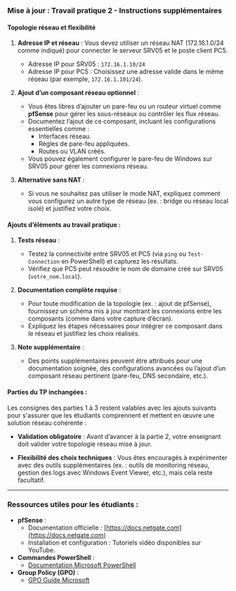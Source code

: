 
### **Mise à jour : Travail pratique 2 - Instructions supplémentaires**

#### **Topologie réseau et flexibilité**
1. **Adresse IP et réseau** : Vous devez utiliser un réseau NAT (172.16.1.0/24 comme indiqué) pour connecter le serveur SRV05 et le poste client PC5. 
   - Adresse IP pour SRV05 : `172.16.1.10/24`
   - Adresse IP pour PC5 : Choisissez une adresse valide dans le même réseau (par exemple, `172.16.1.101/24`).

2. **Ajout d’un composant réseau optionnel** :
   - Vous êtes libres d’ajouter un pare-feu ou un routeur virtuel comme **pfSense** pour gérer les sous-réseaux ou contrôler les flux réseau.
   - Documentez l’ajout de ce composant, incluant les configurations essentielles comme :
     - Interfaces réseau.
     - Règles de pare-feu appliquées.
     - Routes ou VLAN créés.
   - Vous pouvez également configurer le pare-feu de Windows sur SRV05 pour gérer les connexions réseau.

3. **Alternative sans NAT** :
   - Si vous ne souhaitez pas utiliser le mode NAT, expliquez comment vous configurez un autre type de réseau (ex. : bridge ou réseau local isolé) et justifiez votre choix.

#### **Ajouts d’éléments au travail pratique :**
1. **Tests réseau** :
   - Testez la connectivité entre SRV05 et PC5 (via `ping` ou `Test-Connection` en PowerShell) et capturez les résultats.
   - Vérifiez que PC5 peut résoudre le nom de domaine créé sur SRV05 (`votre_nom.local`).

2. **Documentation complète requise** :
   - Pour toute modification de la topologie (ex. : ajout de pfSense), fournissez un schéma mis à jour montrant les connexions entre les composants (comme dans votre capture d’écran).
   - Expliquez les étapes nécessaires pour intégrer ce composant dans le réseau et justifiez les choix réalisés.

3. **Note supplémentaire** : 
   - Des points supplémentaires peuvent être attribués pour une documentation soignée, des configurations avancées ou l’ajout d’un composant réseau pertinent (pare-feu, DNS secondaire, etc.).

#### **Parties du TP inchangées :**
Les consignes des parties 1 à 3 restent valables avec les ajouts suivants pour s'assurer que les étudiants comprennent et mettent en œuvre une solution réseau cohérente :

- **Validation obligatoire** :
  Avant d’avancer à la partie 2, votre enseignant doit valider votre topologie réseau mise à jour.

- **Flexibilité des choix techniques** :
  Vous êtes encouragés à expérimenter avec des outils supplémentaires (ex. : outils de monitoring réseau, gestion des logs avec Windows Event Viewer, etc.), mais cela reste facultatif.

---

### **Ressources utiles pour les étudiants :**
- **pfSense** :
  - Documentation officielle : [https://docs.netgate.com](https://docs.netgate.com)
  - Installation et configuration : Tutoriels vidéo disponibles sur YouTube.
- **Commandes PowerShell** :
  - [Documentation Microsoft PowerShell](https://docs.microsoft.com/fr-fr/powershell/)
- **Group Policy (GPO)** :
  - [GPO Guide Microsoft](https://docs.microsoft.com/fr-fr/windows-server/)


